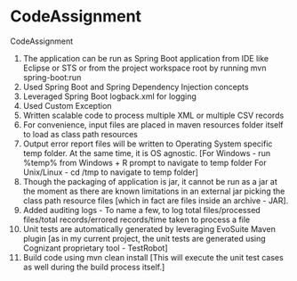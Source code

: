 # CodeAssignment
CodeAssignment
1. The application can be run as Spring Boot application from IDE like Eclipse or STS or from the project workspace root by running mvn spring-boot:run
2. Used Spring Boot and Spring Dependency Injection concepts
3. Leveraged Spring Boot logback.xml for logging
4. Used Custom Exception
5. Written scalable code to process multiple XML or multiple CSV records
6. For convenience, input files are placed in maven resources folder itself to load as class path resources
7. Output error report files will be written to Operating System specific temp folder. At the same time, it is OS agnostic. 
   [For Windows - run %temp% from Windows + R prompt to navigate to temp folder
    For Unix/Linux - cd /tmp to navigate to temp folder]
8. Though the packaging of application is jar, it cannot be run as a jar at the moment as there are known limitations in an external jar picking the class path resource  	files [which in fact are files inside an archive - JAR].
9. Added auditing logs - To name a few, to log total files/processed files/total records/errored records/time taken to process a file
10. Unit tests are automatically generated by leveraging EvoSuite Maven plugin 
[as in my current project, the unit tests are generated using Cognizant proprietary tool - TestRobot]
11. Build code using mvn clean install [This will execute the unit test cases as well during the build process itself.] 